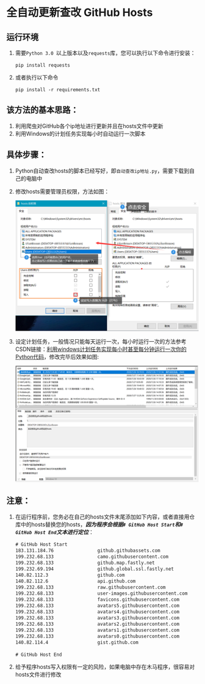 # 全自动更新查改 GitHub Hosts

## 运行环境
1. 需要```Python 3.0 ```以上版本以及```requests```库，您可以执行以下命令进行安装：
	```
	pip install requests
	```
2. 或者执行以下命令
	```
	pip install -r requirements.txt
	```

## 该方法的基本思路：
1. 利用爬虫对GitHub各个ip地址进行更新并且在hosts文件中更新
2. 利用Windows的计划任务实现每小时自动运行一次脚本

## 具体步骤：
1. Python自动查改hosts的脚本已经写好，即```自动查改ip地址.py```，需要下载到自己的电脑中
2. 修改hosts需要管理员权限，方法如图：

	![](./img/add_permissions.png)

3. 设定计划任务，一般情况只能每天运行一次，每小时运行一次的方法参考CSDN链接：[利用windows计划任务实现每小时甚至每分钟运行一次你的Python代码](https://blog.csdn.net/kangxiaoyanl/article/details/104444534)，修改完毕后效果如图:

	![](./img/Auto_Planning.png)

## 注意：
1. 在运行程序前，您务必在自己的hosts文件末尾添加如下内容，或者直接用仓库中的hosts替换您的hosts，***因为程序会根据```# GitHub Host Start```和```# GitHub Host End```文本进行定位***：
	```
	# GitHub Host Start
	183.131.184.76                github.githubassets.com
	199.232.68.133                camo.githubusercontent.com
	199.232.68.133                github.map.fastly.net
	199.232.69.194                github.global.ssl.fastly.net
	140.82.112.3                  github.com
	140.82.112.6                  api.github.com
	199.232.68.133                raw.githubusercontent.com
	199.232.68.133                user-images.githubusercontent.com
	199.232.68.133                favicons.githubusercontent.com
	199.232.68.133                avatars5.githubusercontent.com
	199.232.68.133                avatars4.githubusercontent.com
	199.232.68.133                avatars3.githubusercontent.com
	199.232.68.133                avatars2.githubusercontent.com
	199.232.68.133                avatars1.githubusercontent.com
	199.232.68.133                avatars0.githubusercontent.com
	140.82.114.4                  gist.github.com
	
	# GitHub Host End
	```
2. 给予程序hosts写入权限有一定的风险，如果电脑中存在木马程序，很容易对hosts文件进行修改